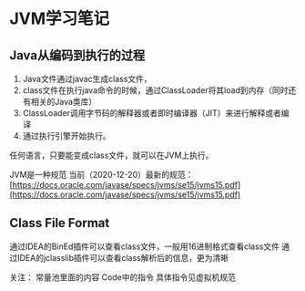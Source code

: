 # JVM学习笔记

## Java从编码到执行的过程
1. Java文件通过javac生成class文件，
1. class文件在执行java命令的时候，通过ClassLoader将其load到内存（同时还有相关的Java类库）
1. ClassLoader调用字节码的解释器或者即时编译器（JIT）来进行解释或者编译
1. 通过执行引擎开始执行。



任何语言，只要能变成class文件，就可以在JVM上执行。


JVM是一种规范
当前（2020-12-20）最新的规范：
[https://docs.oracle.com/javase/specs/jvms/se15/jvms15.pdf](https://docs.oracle.com/javase/specs/jvms/se15/jvms15.pdf)




## Class File Format


通过IDEA的BinEd插件可以查看class文件，一般用16进制格式查看class文件
通过IDEA的jclasslib插件可以查看class解析后的信息，更为清晰




关注：
常量池里面的内容
Code中的指令
具体指令见虚拟机规范
